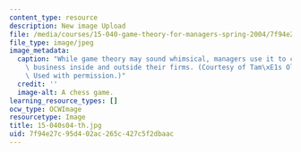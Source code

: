 ```yaml
---
content_type: resource
description: New image Upload
file: /media/courses/15-040-game-theory-for-managers-spring-2004/7f94e27c95d402ac265c427c5f2dbaac_15-040s04-th.jpg
file_type: image/jpeg
image_metadata:
  caption: "While game theory may sound whimsical, managers use it to conduct serious\
    \ business inside and outside their firms. (Courtesy of Tam\xE1s Olajos, [stock.xchng](http://www.adrtoolbox.com/wp-content/themes/adr-toolbox/timthumb.php?src=http://www.adrtoolbox.com/wp-content/uploads/2013/03/Game-Theory.jpg&w=550&h=500&zc=1).\
    \ Used with permission.)"
  credit: ''
  image-alt: A chess game.
learning_resource_types: []
ocw_type: OCWImage
resourcetype: Image
title: 15-040s04-th.jpg
uid: 7f94e27c-95d4-02ac-265c-427c5f2dbaac
---
```

